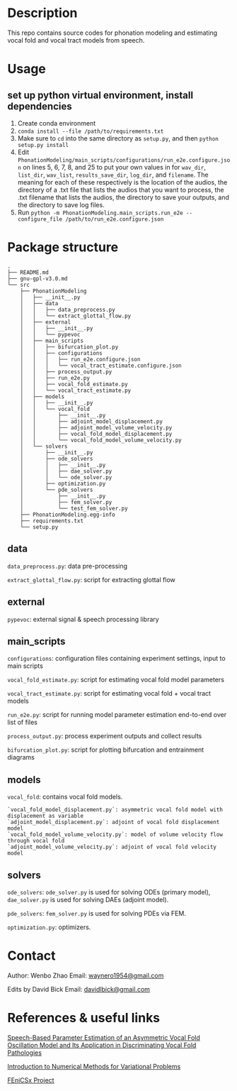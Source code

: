 # Description

This repo contains source codes for phonation modeling and estimating vocal fold and vocal tract models from speech.

# Usage

## set up python virtual environment, install dependencies
1. Create conda environment 
2. `conda install --file /path/to/requirements.txt`
3. Make sure to `cd` into the same directory as `setup.py`, and then `python setup.py install`
4. Edit `PhonationModeling/main_scripts/configurations/run_e2e.configure.json` on lines 5, 6, 7, 8, and 25 to put your own values in for `wav_dir`, `list_dir`, `wav_list`, `results_save_dir`, `log_dir`, and `filename`. The meaning for each of these respectively is the location of the audios, the directory of a .txt file that lists the audios that you want to process, the .txt filename that lists the audios, the directory to save your outputs, and the directory to save log files.
5. Run `python -m PhonationModeling.main_scripts.run_e2e --configure_file /path/to/run_e2e.configure.json`

# Package structure
```
.
├── README.md
├── gnu-gpl-v3.0.md
└── src
    ├── PhonationModeling
    │   ├── __init__.py
    │   ├── data
    │   │   ├── data_preprocess.py
    │   │   └── extract_glottal_flow.py
    │   ├── external
    │   │   ├── __init__.py
    │   │   └── pypevoc
    │   ├── main_scripts
    │   │   ├── bifurcation_plot.py
    │   │   ├── configurations
    │   │   │   ├── run_e2e.configure.json
    │   │   │   └── vocal_tract_estimate.configure.json
    │   │   ├── process_output.py
    │   │   ├── run_e2e.py
    │   │   ├── vocal_fold_estimate.py
    │   │   └── vocal_tract_estimate.py
    │   ├── models
    │   │   ├── __init__.py
    │   │   └── vocal_fold
    │   │       ├── __init__.py
    │   │       ├── adjoint_model_displacement.py
    │   │       ├── adjoint_model_volume_velocity.py
    │   │       ├── vocal_fold_model_displacement.py
    │   │       └── vocal_fold_model_volume_velocity.py
    │   └── solvers
    │       ├── __init__.py
    │       ├── ode_solvers
    │       │   ├── __init__.py
    │       │   ├── dae_solver.py
    │       │   └── ode_solver.py
    │       ├── optimization.py
    │       └── pde_solvers
    │           ├── __init__.py
    │           ├── fem_solver.py
    │           └── test_fem_solver.py
    ├── PhonationModeling.egg-info
    ├── requirements.txt
    └── setup.py
```

## data
`data_preprocess.py`: data pre-processing

`extract_glottal_flow.py`: script for extracting glottal flow

## external
`pypevoc`: external signal & speech processing library

## main_scripts
`configurations`: configuration files containing experiment settings, input to main scripts

`vocal_fold_estimate.py`: script for estimating vocal fold model parameters

`vocal_tract_estimate.py`: script for estimating vocal fold + vocal tract models

`run_e2e.py`: script for running model parameter estimation end-to-end over list of files

`process_output.py`: process experiment outputs and collect results

`bifurcation_plot.py`: script for plotting bifurcation and entrainment diagrams

## models
`vocal_fold`: contains vocal fold models. 
    
    `vocal_fold_model_displacement.py`: asymmetric vocal fold model with displacement as variable
    `adjoint_model_displacement.py`: adjoint of vocal fold displacement model
    `vocal_fold_model_volume_velocity.py`: model of volume velocity flow through vocal fold
    `adjoint_model_volume_velocity.py`: adjoint of vocal fold velocity model

## solvers
`ode_solvers`: `ode_solver.py` is used for solving ODEs (primary model), `dae_solver.py` is used for solving DAEs (adjoint model).

`pde_solvers`: `fem_solver.py` is used for solving PDEs via FEM.

`optimization.py`: optimizers.

# Contact
Author: Wenbo Zhao
Email: waynero1954@gmail.com

Edits by David Bick
Email: davidlbick@gmail.com

# References & useful links

[Speech-Based Parameter Estimation of an Asymmetric Vocal Fold Oscillation Model and Its Application in Discriminating Vocal Fold Pathologies](https://arxiv.org/abs/1910.08886)

[Introduction to Numerical Methods for Variational Problems](https://hplgit.github.io/fem-book/doc/web/index.html)

[FEniCSx Project](https://fenicsproject.org)